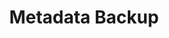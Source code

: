 ---
sidebar_position: 2
title: Metadata Backup
tags: [Managment, Environment, Backup]
sidebar_class_name: disabled-page
---